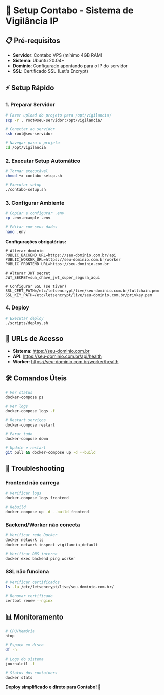 # 🚀 Setup Contabo - Sistema de Vigilância IP

## 📋 **Pré-requisitos**
- **Servidor**: Contabo VPS (mínimo 4GB RAM)
- **Sistema**: Ubuntu 20.04+ 
- **Domínio**: Configurado apontando para o IP do servidor
- **SSL**: Certificado SSL (Let's Encrypt)

## ⚡ **Setup Rápido**

### **1. Preparar Servidor**
```bash
# Fazer upload do projeto para /opt/vigilancia/
scp -r . root@seu-servidor:/opt/vigilancia/

# Conectar ao servidor
ssh root@seu-servidor

# Navegar para o projeto
cd /opt/vigilancia
```

### **2. Executar Setup Automático**
```bash
# Tornar executável
chmod +x contabo-setup.sh

# Executar setup
./contabo-setup.sh
```

### **3. Configurar Ambiente**
```bash
# Copiar e configurar .env
cp .env.example .env

# Editar com seus dados
nano .env
```

**Configurações obrigatórias:**
```env
# Alterar domínio
PUBLIC_BACKEND_URL=https://seu-dominio.com.br/api
PUBLIC_WORKER_URL=https://seu-dominio.com.br/worker
PUBLIC_FRONTEND_URL=https://seu-dominio.com.br

# Alterar JWT secret
JWT_SECRET=sua_chave_jwt_super_segura_aqui

# Configurar SSL (se tiver)
SSL_CERT_PATH=/etc/letsencrypt/live/seu-dominio.com.br/fullchain.pem
SSL_KEY_PATH=/etc/letsencrypt/live/seu-dominio.com.br/privkey.pem
```

### **4. Deploy**
```bash
# Executar deploy
./scripts/deploy.sh
```

## 🔗 **URLs de Acesso**
- **Sistema**: https://seu-dominio.com.br
- **API**: https://seu-dominio.com.br/api/health
- **Worker**: https://seu-dominio.com.br/worker/health

## 🛠️ **Comandos Úteis**

```bash
# Ver status
docker-compose ps

# Ver logs
docker-compose logs -f

# Restart serviços
docker-compose restart

# Parar tudo
docker-compose down

# Update e restart
git pull && docker-compose up -d --build
```

## 🔧 **Troubleshooting**

### **Frontend não carrega**
```bash
# Verificar logs
docker-compose logs frontend

# Rebuild
docker-compose up -d --build frontend
```

### **Backend/Worker não conecta**
```bash
# Verificar rede Docker
docker network ls
docker network inspect vigilancia_default

# Verificar DNS interno
docker exec backend ping worker
```

### **SSL não funciona**
```bash
# Verificar certificados
ls -la /etc/letsencrypt/live/seu-dominio.com.br/

# Renovar certificado
certbot renew --nginx
```

## 📊 **Monitoramento**
```bash
# CPU/Memória
htop

# Espaço em disco
df -h

# Logs do sistema
journalctl -f

# Status dos containers
docker stats
```

**Deploy simplificado e direto para Contabo! 🎉** 